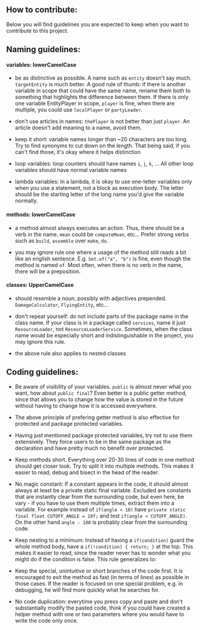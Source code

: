 ## How to contribute:

Below you will find guidelines you are expected to keep when you want to contribute to this project.

## Naming guidelines:

#### variables: lowerCamelCase

   - be as distinctive as possible. A name such as `entity` doesn't say much. `targetEntity` is much better.
   A good rule of thumb: if there is another variable in scope that could have the same name, rename them both to
   something that highlights the difference between them. If there is only one variable EntityPlayer in scope,
   `player` is fine, when there are multiple, you could use `localPlayer` or `partyLeader`.
 
   - don't use articles in names: `thePlayer` is not better than just `player`. An article doesn't add meaning
   to a name, avoid them.
 
   - keep it short: variable names longer than ~20 characters are too long. Try to find synonyms to cut down on the
   length. That being said, if you can't find those, it's okay where it helps distinction
 
   - loop variables: loop counters should have names `i`, `j`, `k`, ... All other loop variables should have normal
   variable names
 
   - lambda variables: In a lambda, it is okay to use one-letter variables only when you use a statement, not a block
   as execution body. The letter should be the starting letter of the long name you'd give the variable normally.

#### methods: lowerCamelCase

   - a method almost always executes an action. Thus, there should be a verb in the name. `mean` could be
   `computeMean`, etc... Prefer strong verbs such as `build`, `assemble` over `make`, `do`.
 
   - you may ignore rule one where a usage of the method still reads a bit like an english sentence. E.g.
   `Set.of("a", "b")` is fine, even though the method is named `of`. Most often, when there is no verb in the
   name, there will be a preposition.

#### classes: UpperCamelCase

   - should resemble a noun, possibly with adjectives prepended. `DamageCalculator`, `FlyingEntity`, etc...
 
   - don't repeat yourself: do not include parts of the package name in the class name. If your class is in a package
   called `services`, name it just `ResourceLoader`, not `ResourceLoaderService`. Sometimes, when the
   class name would be especially short and indistinguishable in the project, you may ignore this rule. 
 
   - the above rule also applies to nested classes

## Coding guidelines:

 - Be aware of visibility of your variables. `public` is almost never what you want, how about `public final`?
 Even better is a public getter method, since that allows you to change how the value is stored in the future without
 having to change how it is accessed everywhere.

 - The above principle of prefering getter method is also effective for protected and package protected variables.
 
 - Having just mentioned package protected variables, try not to use them extensively. They force users to be in the
 same package as the declaration and have pretty much no benefit over protected.
 
 - Keep methods short. Everything over 20-30 lines of code in one method should get closer look. Try to split it into
 multiple methods. This makes it easier to read, debug and bisect in the head of the reader.
 
 - No magic constant: If a constant appears in the code, it should almost always at least be a private static final
 variable. Excluded are constants that are instantly clear from the surrounding code, but even here, be vary - if you
 have to use them multiple times, extract them into a variable. For example instead of `if(angle < 10)` have
 `private static final float CUTOFF_ANGLE = 10f;` and test `if(angle < CUTOFF_ANGLE)`. On the other
 hand `angle - 180` is probably clear from the surrounding code.
 
 - Keep nesting to a minimum: Instead of having a `if(condition)` guard the whole method body, have a
 `if(!condition) { return; }` at the top. This makes it easier to read, since the reader never has to wonder what
 you might do if the condition is false. This rule generalizes to:
 
 - Keep the special, unintuitive or short branches of the code first. It is encouraged to exit the method as fast
 (in terms of lines) as possible in those cases. If the reader is focused on one special problem, e.g. in debugging, he
 will find more quickly what he searches for.
 
 - No code duplication: everytime you press copy and paste and don't substantially modify the pasted code, think if you
 could have created a helper method with one or two parameters where you would have to write the code only once.
